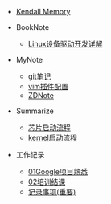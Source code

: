 * [Kendall Memory](/README.md)


* BookNote
  * [Linux设备驱动开发详解](/读书笔记/Linux设备驱动开发详解.md)

* MyNote

  * [git笔记](/学习笔记/git笔记.md)
  * [vim插件配置](/学习笔记/vim插件配置.md)
  * [ZDNote](/学习笔记/ZDNote.md)

* Summarize
  * [芯片启动流程](/知识点总结/芯片启动流程.md)
  * [kernel启动流程](/知识点总结/kernel启动流程.md)
  
* 工作记录
  * [01Google项目熟悉](/工作记录/01Google项目熟悉.md)
  * [02培训结课](/工作记录/02培训结课.md)
  * [记录事项(重要)](/工作记录/记录事项(重要).md)